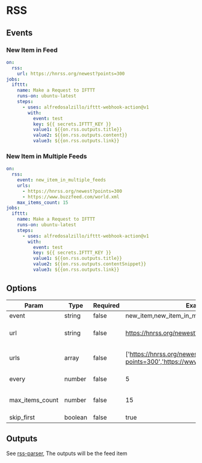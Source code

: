 # RSS

## Events

### New Item in Feed

```yaml
on:
  rss:
    url: https://hnrss.org/newest?points=300
jobs:
  ifttt:
    name: Make a Request to IFTTT
    runs-on: ubuntu-latest
    steps:
      - uses: alfredosalzillo/ifttt-webhook-action@v1
        with:
          event: test
          key: ${{ secrets.IFTTT_KEY }}
          value1: ${{on.rss.outputs.title}}
          value2: ${{on.rss.outputs.content}}
          value3: ${{on.rss.outputs.link}}
```

### New Item in Multiple Feeds

```yaml
on:
  rss:
    event: new_item_in_multiple_feeds
    urls:
      - https://hnrss.org/newest?points=300
      - https://www.buzzfeed.com/world.xml
    max_items_count: 15
jobs:
  ifttt:
    name: Make a Request to IFTTT
    runs-on: ubuntu-latest
    steps:
      - uses: alfredosalzillo/ifttt-webhook-action@v1
        with:
          event: test
          key: ${{ secrets.IFTTT_KEY }}
          value1: ${{on.rss.outputs.title}}
          value2: ${{on.rss.outputs.contentSnippet}}
          value3: ${{on.rss.outputs.link}}
```

## Options

| Param           | Type          | Required | Examples                                                                     | Description                                                                       | Default  |
| --------------- | ------------- | -------- | ---------------------------------------------------------------------------- | --------------------------------------------------------------------------------- | -------- |
| event           | string        | false    | new_item,new_item_in_multiple_feeds                                          | rss event type                                                                    | new_item |
| url             | string        | false    | https://hnrss.org/newest?points=300                                          | rss feed url,if `type` == "new_item", `url` param is required                     |          |
| urls            | array<string> | false    | ['https://hnrss.org/newest?points=300','https://www.buzzfeed.com/world.xml'] | rss feed urls,if `type` == "new_item_in_multiple_feeds", `urls` param is required |          |
| every           | number        | false    | 5                                                                            | rss fetch interval, unit: minutes                                                 | 5        |
| max_items_count | number        | false    | 15                                                                           | The feed items max length, default is none, it will response all feed items       |
| skip_first      | boolean       | false    | true                                                                         | If should skip first fetch items                                                  | false    |

## Outputs

See [rss-parser](https://github.com/rbren/rss-parser), The outputs will be the feed item
